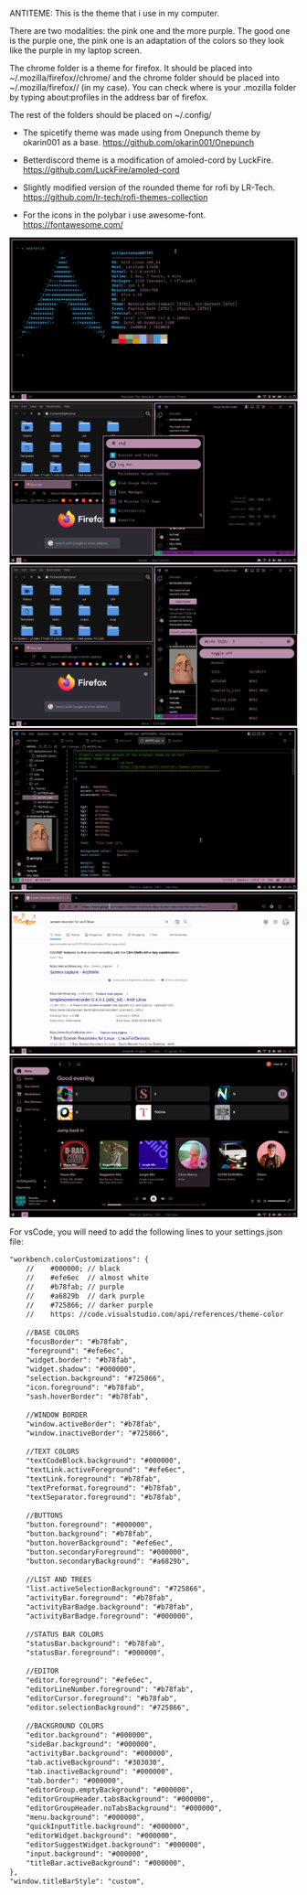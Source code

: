 ANTITEME:
This is the theme that i use in my computer.
    
There are two modalities: the pink one and the more purple. The good one is the purple one, the pink one is an adaptation of the colors so they look like the purple in my laptop screen.


The chrome folder is a theme for firefox. It should be placed into ~/.mozilla/firefox/<profile>/chrome/ and the chrome folder should be placed into ~/.mozilla/firefox/<profile>/ (in my case). You can check where is your .mozilla folder by typing about:profiles in the address bar of firefox.

The rest of the folders should be placed on ~/.config/


- The spicetify theme was made using from Onepunch theme by okarin001 as a base.
    https://github.com/okarin001/Onepunch

- Betterdiscord theme is a modification of amoled-cord by LuckFire.
    https://github.com/LuckFire/amoled-cord
- Slightly modified version of the rounded theme for rofi by LR-Tech.
    https://github.com/lr-tech/rofi-themes-collection

- For the icons in the polybar i use awesome-font.
    https://fontawesome.com/


![terminal](screenshots/fetch.png)
![rofi1](screenshots/rofi_1.png)
![rofi2](screenshots/rofi_2.png)
![vscode](screenshots/vscode.png)
![firefox](screenshots/firefox.gif)
![spotify](screenshots/spoti.png)

For vsCode, you will need to add the following lines to your settings.json file:

```
"workbench.colorCustomizations": {
    //    #000000; // black
    //    #efe6ec  // almost white
    //    #b78fab; // purple
    //    #a6829b  // dark purple
    //    #725866; // darker purple   
    //    https: //code.visualstudio.com/api/references/theme-color

    //BASE COLORS
    "focusBorder": "#b78fab",
    "foreground": "#efe6ec",
    "widget.border": "#b78fab",
    "widget.shadow": "#000000",
    "selection.background": "#725866",
    "icon.foreground": "#b78fab",
    "sash.hoverBorder": "#b78fab",

    //WINDOW BORDER
    "window.activeBorder": "#b78fab",
    "window.inactiveBorder": "#725866",

    //TEXT COLORS
    "textCodeBlock.background": "#000000",
    "textLink.activeForeground": "#efe6ec",
    "textLink.foreground": "#b78fab",
    "textPreformat.foreground": "#b78fab",
    "textSeparator.foreground": "#b78fab",
 
    //BUTTONS
    "button.foreground": "#000000",
    "button.background": "#b78fab",
    "button.hoverBackground": "#efe6ec",
    "button.secondaryForeground": "#000000",
    "button.secondaryBackground": "#a6829b",

    //LIST AND TREES
    "list.activeSelectionBackground": "#725866",
    "activityBar.foreground": "#b78fab",
    "activityBarBadge.background": "#b78fab",
    "activityBarBadge.foreground": "#000000",

    //STATUS BAR COLORS
    "statusBar.background": "#b78fab",
    "statusBar.foreground": "#000000",

    //EDITOR 
    "editor.foreground": "#efe6ec",
    "editorLineNumber.foreground": "#b78fab",
    "editorCursor.foreground": "#b78fab",
    "editor.selectionBackground": "#725866",

    //BACKGROUND COLORS
    "editor.background": "#000000",
    "sideBar.background": "#000000",
    "activityBar.background": "#000000",
    "tab.activeBackground": "#303030",
    "tab.inactiveBackground": "#000000",
    "tab.border": "#000000",
    "editorGroup.emptyBackground": "#000000",
    "editorGroupHeader.tabsBackground": "#000000",
    "editorGroupHeader.noTabsBackground": "#000000",
    "menu.background": "#000000",
    "quickInputTitle.background": "#000000",
    "editorWidget.background": "#000000",
    "editorSuggestWidget.background": "#000000",
    "input.background": "#000000",
    "titleBar.activeBackground": "#000000",
},
"window.titleBarStyle": "custom",
```


    
